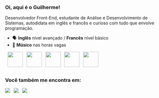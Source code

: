 ### **Oi, aqui é o Guilherme!**
Desenvolvedor Front-End, estudante de Análise e Desenvolvimento de Sistemas, autodidata em inglês e francês e curioso com tudo que envolve programação.

- 🗣️ **Inglês** nível avançado / **Francês** nível básico
- 🎵 **Músico** nas horas vagas

<div display='inline'>
&nbsp; <img width='50' height='50' src="https://cdn.jsdelivr.net/gh/devicons/devicon/icons/python/python-original-wordmark.svg" /> &nbsp;
<img width='50' height='50' src="https://cdn.jsdelivr.net/gh/devicons/devicon/icons/javascript/javascript-plain.svg" /> &nbsp;
<img width='50' height='50' src="https://cdn.jsdelivr.net/gh/devicons/devicon/icons/html5/html5-original.svg" /> &nbsp;
<img width='50' height='50' src="https://cdn.jsdelivr.net/gh/devicons/devicon/icons/css3/css3-original.svg" /> &nbsp;
<img width='50' height='50' src="https://cdn.jsdelivr.net/gh/devicons/devicon/icons/vuejs/vuejs-original-wordmark.svg" />
</div>

## 
### Você também me encontra em:
<a href="https://www.linkedin.com/in/guilherme-barros-de-oliveira/)"><img src="https://img.shields.io/badge/linkedin-%230077B5.svg?style=for-the-badge&logo=linkedin&logoColor=white"></a> &nbsp;
<a href="https://www.facebook.com/profile.php?id=100008410264922"><img src="https://img.shields.io/badge/Facebook-%231877F2.svg?style=for-the-badge&logo=Facebook&logoColor=white"></a> &nbsp;
<a href="https://www.instagram.com/eai.guiii/"><img src="https://img.shields.io/badge/Instagram-%23E4405F.svg?style=for-the-badge&logo=Instagram&logoColor=white"></a> &nbsp;
 
